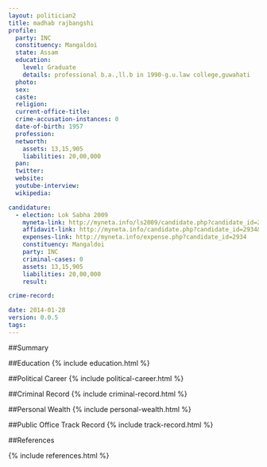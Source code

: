 ```yaml
---
layout: politician2
title: madhab rajbangshi
profile: 
  party: INC
  constituency: Mangaldoi
  state: Assam
  education: 
    level: Graduate
    details: professional b.a.,ll.b in 1990-g.u.law college,guwahati
  photo: 
  sex: 
  caste: 
  religion: 
  current-office-title: 
  crime-accusation-instances: 0
  date-of-birth: 1957
  profession: 
  networth: 
    assets: 13,15,905
    liabilities: 20,00,000
  pan: 
  twitter: 
  website: 
  youtube-interview: 
  wikipedia: 

candidature: 
  - election: Lok Sabha 2009
    myneta-link: http://myneta.info/ls2009/candidate.php?candidate_id=2934
    affidavit-link: http://myneta.info/candidate.php?candidate_id=2934&scan=original
    expenses-link: http://myneta.info/expense.php?candidate_id=2934
    constituency: Mangaldoi 
    party: INC
    criminal-cases: 0
    assets: 13,15,905
    liabilities: 20,00,000
    result:  

crime-record: 

date: 2014-01-28
version: 0.0.5
tags: 
---
```

##Summary


##Education
{% include education.html %}


##Political Career
{% include political-career.html %}


##Criminal Record
{% include criminal-record.html %}


##Personal Wealth
{% include personal-wealth.html %}


##Public Office Track Record
{% include track-record.html %}


##References


{% include references.html %}